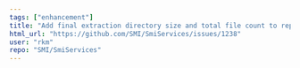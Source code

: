 ```yaml
---
tags: ["enhancement"]
title: "Add final extraction directory size and total file count to reports"
html_url: "https://github.com/SMI/SmiServices/issues/1238"
user: "rkm"
repo: "SMI/SmiServices"
---
```


